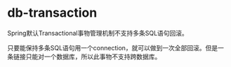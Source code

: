 # db-transaction

Spring默认Transactional事物管理机制不支持多条SQL语句回滚。

只要能保持多条SQL语句用一个connection，就可以做到一次全部回滚。但是一条链接只能对一个数据库，所以此事物不支持跨数据库。
